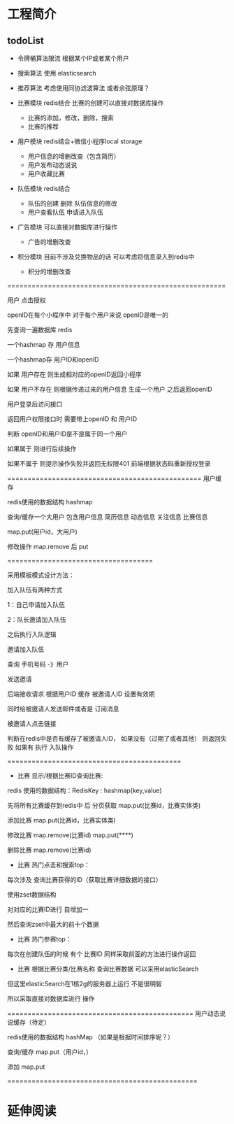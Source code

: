 # 工程简介

## todoList

- 令牌桶算法限流 根据某个IP或者某个用户
- 搜索算法 使用 elasticsearch
- 推荐算法 考虑使用同协滤波算法 或者余弦原理？ 


- 比赛模块 redis结合 比赛的创建可以直接对数据库操作

  * 比赛的添加，修改，删除，搜索
  * 比赛的推荐

- 用户模块 redis结合+微信小程序local storage

  * 用户信息的增删改查（包含简历）
  * 用户发布动态说说
  * 用户收藏比赛  

- 队伍模块  redis结合

  * 队伍的创建 删除 队伍信息的修改
  * 用户查看队伍 申请进入队伍

  

- 广告模块 可以直接对数据库进行操作

  * 广告的增删改查

- 积分模块  目前不涉及兑换物品的话 可以考虑将信息录入到redis中  

  * 积分的增删改查

======================================================


用户 点击授权

openID在每个小程序中 对于每个用户来说 openID是唯一的

先查询一遍数据库 redis 

一个hashmap 存 用户信息 

一个hashmap存 用户ID和openID


如果 用户存在 则生成相对应的openID返回小程序

如果 用户不存在 则根据传递过来的用户信息 生成一个用户 之后返回openID

用户登录后访问接口

返回用户权限接口时 需要带上openID 和 用户ID

判断 openID和用户ID是不是属于同一个用户

如果属于 则进行后续操作

如果不属于 则提示操作失败并返回无权限401 前端根据状态码重新授权登录

================================================
用户缓存

redis使用的数据结构 hashmap


查询/缓存一个大用户 包含用户信息 简历信息 动态信息 关注信息 比赛信息 

map.put(用户id，大用户)

修改操作
map.remove 后 put

====================================

采用模板模式设计方法：

加入队伍有两种方式

1：自己申请加入队伍

2：队长邀请加入队伍                                      

之后执行入队逻辑


邀请加入队伍

查询 手机号码 -》用户

发送邀请 

后端接收请求 根据用户ID 缓存 被邀请人ID 设置有效期

同时给被邀请人发送邮件或者是 订阅消息 

被邀请人点击链接

判断在redis中是否有缓存了被邀请人ID，
如果没有（过期了或者其他） 则返回失败
如果有 执行 入队操作

===========================================


* 比赛 显示/根据比赛ID查询比赛:

redis 使用的数据结构：RedisKey : hashmap(key,value)

先将所有比赛缓存到redis中 后 分页获取
map.put(比赛id，比赛实体类)

添加比赛
map.put(比赛id，比赛实体类)

修改比赛
map.remove(比赛id)
map.put(****)

删除比赛
map.remove(比赛id)

* 比赛 热门点击和搜索top：

每次涉及 查询比赛获得的ID（获取比赛详细数据的接口）

使用zset数据结构

对对应的比赛ID进行 自增加一

然后查询zset中最大的前十个数据

* 比赛 热门参赛top：

 每次在创建队伍的时候 有个 比赛ID 同样采取前面的方法进行操作返回

* 比赛 根据比赛分类/比赛名称 查询比赛数据 可以采用elasticSearch

但这里elasticSearch在1核2g的服务器上运行 不是很明智

所以采取直接对数据库进行 操作

==============================================
用户动态说说缓存（待定）

redis使用的数据结构 hashMap （如果是根据时间排序呢？）

查询/缓存
map.put（用户id，）

添加
map.put

===============================================










# 延伸阅读

